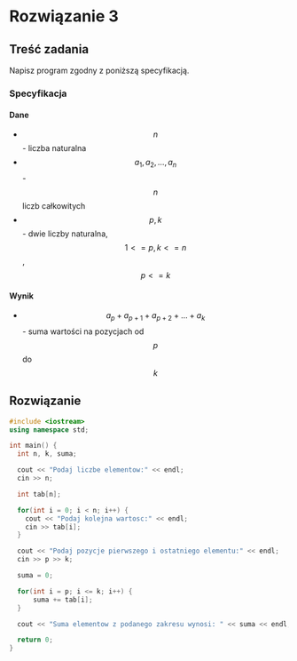 # Rozwiązanie 3

## Treść zadania

Napisz program zgodny z poniższą specyfikacją.

### Specyfikacja

#### Dane

* $$n$$ - liczba naturalna
* $$a_1,a_2,\dots,a_n$$ - $$n$$ liczb całkowitych
* $$p, k$$ - dwie liczby naturalna, $$1<=p,k<=n$$, $$p <= k$$

#### Wynik

* $$a_p+a_{p+1}+a_{p+2}+...+a_{k}$$ - suma wartości na pozycjach od $$p$$ do $$k$$

## Rozwiązanie

```cpp
#include <iostream>
using namespace std;

int main() {
  int n, k, suma;

  cout << "Podaj liczbe elementow:" << endl;
  cin >> n;

  int tab[n];

  for(int i = 0; i < n; i++) {
    cout << "Podaj kolejna wartosc:" << endl;
    cin >> tab[i];
  }

  cout << "Podaj pozycje pierwszego i ostatniego elementu:" << endl;
  cin >> p >> k;

  suma = 0;

  for(int i = p; i <= k; i++) {
      suma += tab[i];
  }

  cout << "Suma elementow z podanego zakresu wynosi: " << suma << endl;

  return 0;
}
```